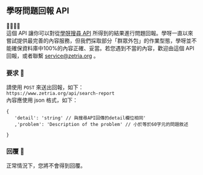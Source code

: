 
## 學呀問題回報 API  
💛💚💙💜  
這個 API 讓你可以對從[學呀搜尋 API](./search-api.md) 所得到的結果進行問題回報。學呀一直以來嘗試提供最完善的內容服務，但我們採取部分「群眾外包」的作業型態，學呀並不能確保資料庫中100%的內容正確、妥當。若您遇到不當的內容，歡迎由這個 API 回報，或者聯繫 service@zetria.org 。
  
### 要求 🙏
請使用 `` POST `` 來送出回報，如下：  
``https://www.zetria.org/api/search-report``  
內容應使用 json 格式，如下：  
```
{  
   'detail': 'string' // 與搜尋API回傳的detail欄位相同'  
   ,'problem': 'Description of the problem' // 小於等於60字元的問題敘述
   
}
```

### 回覆 📃
正常情況下，您將不會得到回覆。
